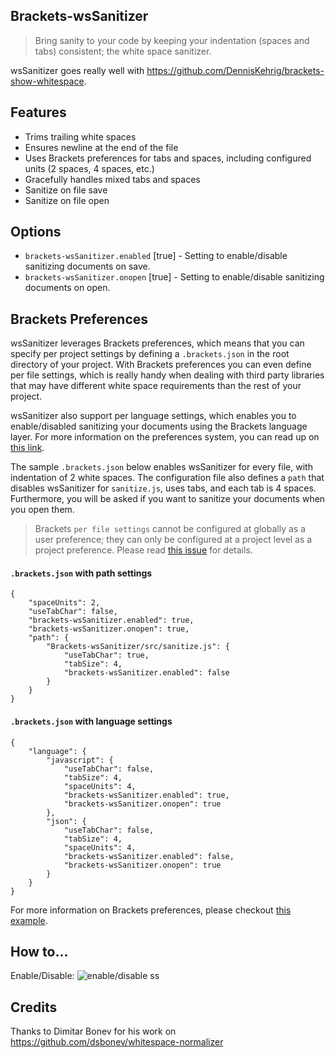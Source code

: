 ## Brackets-wsSanitizer

> Bring sanity to your code by keeping your indentation (spaces and tabs) consistent; the white space sanitizer.

wsSanitizer goes really well with https://github.com/DennisKehrig/brackets-show-whitespace.

## Features
* Trims trailing white spaces
* Ensures newline at the end of the file
* Uses Brackets preferences for tabs and spaces, including configured units (2 spaces, 4 spaces, etc.)
* Gracefully handles mixed tabs and spaces
* Sanitize on file save
* Sanitize on file open


## Options

* `brackets-wsSanitizer.enabled` [true] - Setting to enable/disable sanitizing documents on save.
* `brackets-wsSanitizer.onopen` [true] - Setting to enable/disable sanitizing documents on open.


## Brackets Preferences

wsSanitizer leverages Brackets preferences, which means that you can specify per project settings by defining a `.brackets.json` in the root directory of your project. With Brackets preferences you can even define per file settings, which is really handy when dealing with third party libraries that may have different white space requirements than the rest of your project.

wsSanitizer also support per language settings, which enables you to enable/disabled sanitizing your documents using the Brackets language layer. For more information on the preferences system, you can read up on [this link](https://github.com/adobe/brackets/wiki/How-to-Use-Brackets#preferences).

The sample `.brackets.json` below enables wsSanitizer for every file, with indentation of 2 white spaces. The configuration file also defines a `path` that disables wsSanitizer for `sanitize.js`, uses tabs, and each tab is 4 spaces.  Furthermore, you will be asked if you want to sanitize your documents when you open them.

> Brackets `per file settings` cannot be configured at globally as a user preference; they can only be configured at a project level as a project preference. Please read [this issue](https://github.com/MiguelCastillo/Brackets-wsSanitizer/issues/10) for details.


#### `.brackets.json` with path settings
```
{
    "spaceUnits": 2,
    "useTabChar": false,
    "brackets-wsSanitizer.enabled": true,
    "brackets-wsSanitizer.onopen": true,
    "path": {
        "Brackets-wsSanitizer/src/sanitize.js": {
            "useTabChar": true,
            "tabSize": 4,
            "brackets-wsSanitizer.enabled": false
        }
    }
}
```

#### `.brackets.json` with language settings
```
{
    "language": {
        "javascript": {
            "useTabChar": false,
            "tabSize": 4,
            "spaceUnits": 4,
            "brackets-wsSanitizer.enabled": true,
            "brackets-wsSanitizer.onopen": true
        },
        "json": {
            "useTabChar": false,
            "tabSize": 4,
            "spaceUnits": 4,
            "brackets-wsSanitizer.enabled": false,
            "brackets-wsSanitizer.onopen": true
        }
    }
}
```

For more information on Brackets preferences, please checkout
[this example](https://github.com/adobe/brackets/wiki/How-to-Use-Brackets#example-preferences-json-file).

## How to...

Enable/Disable:
![enable/disable ss](https://raw.githubusercontent.com/MiguelCastillo/Brackets-wsSanitizer/master/screenshot.png)

## Credits

Thanks to Dimitar Bonev for his work on https://github.com/dsbonev/whitespace-normalizer

